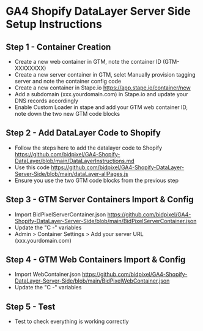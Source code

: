 # GA4 Shopify DataLayer Server Side Setup Instructions



## Step 1 - Container Creation
- Create a new web container in GTM, note the container ID (GTM-XXXXXXXX)
- Create a new server container in GTM, selet Manually provision tagging server and note the container config code
- Create a new container in Stape.io https://app.stape.io/container/new
- Add a subdomain (xxx.yourdomain.com) in Stape.io and update your DNS records accordingly
- Enable Custom Loader in stape and add your GTM web container ID, note down the two new GTM code blocks


## Step 2 - Add DataLayer Code to Shopify
- Follow the steps here to add the datalayer code to Shopify https://github.com/bidpixel/GA4-Shopify-DataLayer/blob/main/DataLayerInstructions.md
- Use this code https://github.com/bidpixel/GA4-Shopify-DataLayer-Server-Side/blob/main/dataLayer-allPages.js
- Ensure you use the two GTM code blocks from the previous step


## Step 3 - GTM Server Containers Import & Config
- Import BidPixelServerContainer.json https://github.com/bidpixel/GA4-Shopify-DataLayer-Server-Side/blob/main/BidPixelServerContainer.json
- Update the "C -" variables
- Admin > Container Settings > Add your server URL (xxx.yourdomain.com) 


## Step 4 - GTM Web Containers Import & Config
- Import WebContainer.json https://github.com/bidpixel/GA4-Shopify-DataLayer-Server-Side/blob/main/BidPixelWebContainer.json
- Update the "C -" variables


## Step 5 - Test
- Test to check everything is working correctly
